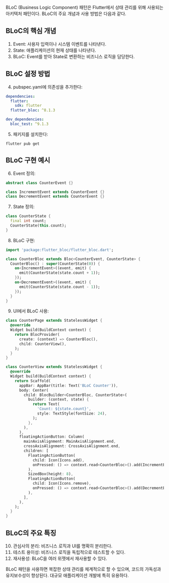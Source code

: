 BLoC (Business Logic Component) 패턴은 Flutter에서 상태 관리를 위해 사용되는 아키텍처 패턴이다. BLoC의 주요 개념과 사용 방법은 다음과 같다.

## BLoC의 핵심 개념

1. Event: 사용자 입력이나 시스템 이벤트를 나타낸다.
2. State: 애플리케이션의 현재 상태를 나타낸다.
3. BLoC: Event를 받아 State로 변환하는 비즈니스 로직을 담당한다.

## BLoC 설정 방법

4. pubspec.yaml에 의존성을 추가한다:

```yaml
dependencies:
  flutter:
    sdk: flutter
  flutter_bloc: ^8.1.3

dev_dependencies:
  bloc_test: ^9.1.3
```

5. 패키지를 설치한다:
```
flutter pub get
```

## BLoC 구현 예시

6. Event 정의:

```dart
abstract class CounterEvent {}

class IncrementEvent extends CounterEvent {}
class DecrementEvent extends CounterEvent {}
```

7. State 정의:

```dart
class CounterState {
  final int count;
  CounterState(this.count);
}
```

8. BLoC 구현:

```dart
import 'package:flutter_bloc/flutter_bloc.dart';

class CounterBloc extends Bloc<CounterEvent, CounterState> {
  CounterBloc() : super(CounterState(0)) {
    on<IncrementEvent>((event, emit) {
      emit(CounterState(state.count + 1));
    });
    on<DecrementEvent>((event, emit) {
      emit(CounterState(state.count - 1));
    });
  }
}
```

9. UI에서 BLoC 사용:

```dart
class CounterPage extends StatelessWidget {
  @override
  Widget build(BuildContext context) {
    return BlocProvider(
      create: (context) => CounterBloc(),
      child: CounterView(),
    );
  }
}

class CounterView extends StatelessWidget {
  @override
  Widget build(BuildContext context) {
    return Scaffold(
      appBar: AppBar(title: Text('BLoC Counter')),
      body: Center(
        child: BlocBuilder<CounterBloc, CounterState>(
          builder: (context, state) {
            return Text(
              'Count: ${state.count}',
              style: TextStyle(fontSize: 24),
            );
          },
        ),
      ),
      floatingActionButton: Column(
        mainAxisAlignment: MainAxisAlignment.end,
        crossAxisAlignment: CrossAxisAlignment.end,
        children: [
          FloatingActionButton(
            child: Icon(Icons.add),
            onPressed: () => context.read<CounterBloc>().add(IncrementEvent()),
          ),
          SizedBox(height: 8),
          FloatingActionButton(
            child: Icon(Icons.remove),
            onPressed: () => context.read<CounterBloc>().add(DecrementEvent()),
          ),
        ],
      ),
    );
  }
}
```

## BLoC의 주요 특징

10. 관심사의 분리: 비즈니스 로직과 UI를 명확히 분리한다.
11. 테스트 용이성: 비즈니스 로직을 독립적으로 테스트할 수 있다.
12. 재사용성: BLoC을 여러 위젯에서 재사용할 수 있다.

BLoC 패턴을 사용하면 복잡한 상태 관리를 체계적으로 할 수 있으며, 코드의 가독성과 유지보수성이 향상된다. 대규모 애플리케이션 개발에 특히 유용하다.